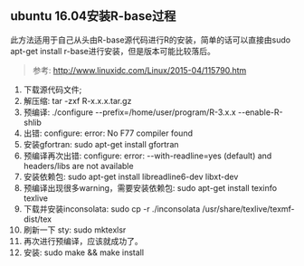 ## ubuntu 16.04安装R-base过程

此方法适用于自己从头由R-base源代码进行R的安装，简单的话可以直接由sudo apt-get install r-base进行安装，但是版本可能比较落后。

> 参考: http://www.linuxidc.com/Linux/2015-04/115790.htm

1. 下载源代码文件;
2. 解压缩: tar -zxf R-x.x.x.tar.gz
3. 预编译: ./configure --prefix=/home/user/program/R-3.x.x --enable-R-shlib
4. 出错: configure: error: No F77 compiler found
5. 安装gfortran: sudo apt-get install gfortran
6. 预编译再次出错: configure: error: --with-readline=yes (default) and headers/libs are not available
7. 安装依赖包: sudo apt-get install libreadline6-dev libxt-dev
8. 预编译出现很多warning，需要安装依赖包: sudo apt-get install texinfo texlive
9. 下载并安装inconsolata: sudo cp -r ./inconsolata /usr/share/texlive/texmf-dist/tex
10. 刷新一下 sty: sudo mktexlsr
11. 再次进行预编译，应该就成功了。
12. 安装: sudo make && make install

